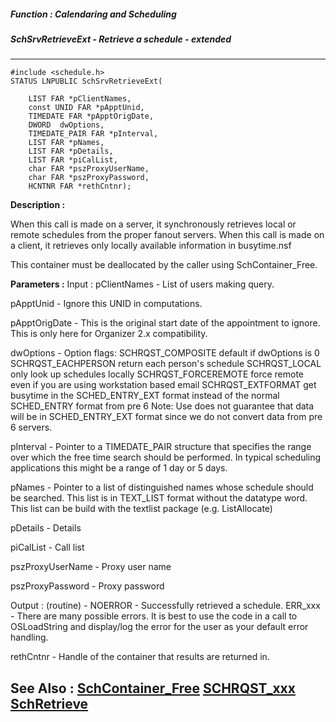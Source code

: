 ##### Function : Calendaring and Scheduling
##### SchSrvRetrieveExt - Retrieve a schedule - extended
---
```
#include <schedule.h>
STATUS LNPUBLIC SchSrvRetrieveExt(

	LIST FAR *pClientNames,
	const UNID FAR *pApptUnid,
	TIMEDATE FAR *pApptOrigDate,
	DWORD  dwOptions,
	TIMEDATE_PAIR FAR *pInterval,
	LIST FAR *pNames,
	LIST FAR *pDetails,
	LIST FAR *piCalList,
	char FAR *pszProxyUserName,
	char FAR *pszProxyPassword,
	HCNTNR FAR *rethCntnr);
```
**Description :**

When this call is made on a server, it synchronously retrieves local or remote 
schedules from the proper fanout servers. When this call is made on a client, 
it retrieves only locally available information in busytime.nsf

This container must be deallocated by the caller using SchContainer_Free.

**Parameters :**
Input :
pClientNames  -  List of users making query.

pApptUnid  -  Ignore this UNID in computations.

pApptOrigDate  -  This is the original start date of the appointment to ignore. This is only here for Organizer 2.x compatibility.

dwOptions  -  Option flags:
SCHRQST_COMPOSITE          default if dwOptions is 0
SCHRQST_EACHPERSON       return each person's schedule
SCHRQST_LOCAL                  only look up schedules locally
SCHRQST_FORCEREMOTE force remote even if you are using workstation based email
SCHRQST_EXTFORMAT get busytime in the SCHED_ENTRY_EXT format instead of the normal SCHED_ENTRY format from pre 6 Note: Use does not guarantee that data will be in SCHED_ENTRY_EXT format since we do not convert data from pre 6 servers.

pInterval  -  Pointer to a TIMEDATE_PAIR structure that specifies the range over which the free time search should be performed. In typical scheduling applications this might be a range of 1 day or 5 days.

pNames  -  Pointer to a list of distinguished names whose schedule should be searched. This list is in TEXT_LIST format without the datatype word. This list can be build with the textlist package (e.g. ListAllocate)

pDetails  -  Details

piCalList  -  Call list

pszProxyUserName  -  Proxy user name

pszProxyPassword  -  Proxy password

Output :
(routine)  -  NOERROR - Successfully retrieved a schedule.
ERR_xxx - There are many possible errors. It is best to use the code in a call to OSLoadString and display/log the error for the user as your default error handling.


rethCntnr  -  Handle of the container that results are returned in.


**See Also :**
[SchContainer_Free](/domino-c-api-docs/reference/Func/SchContainer_Free)
[SCHRQST_xxx](/domino-c-api-docs/reference/Symb/SCHRQST_xxx)
[SchRetrieve](/domino-c-api-docs/reference/Func/SchRetrieve)
---
